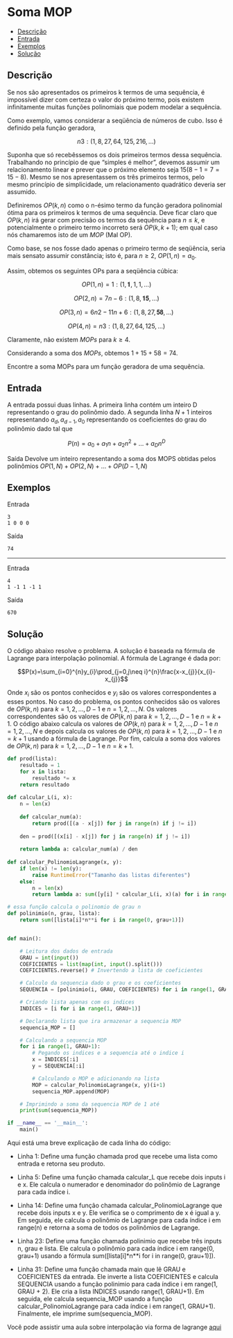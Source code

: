 # Soma MOP

- [Descrição](#descrição)
- [Entrada](#entrada)
- [Exemplos](#exemplos)
- [Solução](#solução)

## Descrição
Se nos são apresentados os primeiros k termos de uma sequência, é impossível dizer com certeza o valor do próximo termo, pois existem infinitamente muitas funções polinomiais que podem modelar a sequência.

Como exemplo, vamos considerar a seqüência de números de cubo. Isso é definido pela função geradora,

$$n3:(1,8,27,64,125,216,...)$$

Suponha que só recebêssemos os dois primeiros termos dessa sequência. Trabalhando no princípio de que “simples é melhor”, devemos assumir um relacionamento linear e prever que o próximo elemento seja $15 (8-1 = 7 = 15- 8)$. Mesmo se nos apresentassem os três primeiros termos, pelo mesmo princípio de simplicidade, um relacionamento quadrático deveria ser assumido.

Definiremos $OP(k,n)$ como o n-ésimo termo da função geradora polinomial ótima para os primeiros k termos de uma sequência. Deve ficar claro que $OP(k,n)$ irá gerar com precisão os termos da sequência para $n≤k$, e potencialmente o primeiro termo incorreto será $OP(k,k+1)$; em qual caso nós chamaremos isto de um $MOP$ (Mal OP).

Como base, se nos fosse dado apenas o primeiro termo de seqüência, seria mais sensato assumir constância; isto é, para $n≥2$, $OP(1,n)=a_{0}.$

Assim, obtemos os seguintes OPs para a seqüência cúbica:

$$OP(1,n)=1:(1,𝟏,1,1,...)$$

$$OP(2,n)=7n−6:(1,8,𝟏𝟓,...)$$

$$OP(3,n)=6n2−11n+6:(1,8,27,𝟓𝟖,...)$$

$$OP(4,n)=n3:(1,8,27,64,125,...)$$

Claramente, não existem $MOPs$ para $k ≥ 4$.

Considerando a soma dos $MOPs$, obtemos $1 + 15 + 58 = 74.$

Encontre a soma MOPs para um função geradora de uma sequência.

## Entrada

A entrada possui duas linhas. A primeira linha contém um inteiro D representando o grau do polinômio dado. A segunda linha $N+1$ inteiros representando $a_{d}, a_{d-1}, a_{0}$ representando os coeficientes do grau do polinômio dado tal que

$$P(n)=a_{0}+a_{1}n+a_{2}n^{2}+…+a_{D}n^{D}$$

Saída Devolve um inteiro representando a soma dos MOPS obtidas pelos polinômios $OP(1,N)+OP(2,N)+…+OP(D-1,N)$

## Exemplos

Entrada

    3
    1 0 0 0

Saída

    74

---

Entrada

    4
    1 -1 1 -1 1

Saída

    670

## Solução

O código abaixo resolve o problema. A solução é baseada na fórmula de Lagrange para interpolação polinomial. A fórmula de Lagrange é dada por:

$$P(x)=\sum_{i=0}^{n}y_{i}\prod_{j=0,j\neq i}^{n}\frac{x-x_{j}}{x_{i}-x_{j}}$$

Onde $x_{i}$ são os pontos conhecidos e $y_{i}$ são os valores correspondentes a esses pontos. No caso do problema, os pontos conhecidos são os valores de $OP(k,n)$ para $k=1,2,...,D-1$ e $n=1,2,...,N$. Os valores correspondentes são os valores de $OP(k,n)$ para $k=1,2,...,D-1$ e $n=k+1$. O código abaixo calcula os valores de $OP(k,n)$ para $k=1,2,...,D-1$ e $n=1,2,...,N$ e depois calcula os valores de $OP(k,n)$ para $k=1,2,...,D-1$ e $n=k+1$ usando a fórmula de Lagrange. Por fim, calcula a soma dos valores de $OP(k,n)$ para $k=1,2,...,D-1$ e $n=k+1$.

```python
def prod(lista):
    resultado = 1
    for x in lista:
        resultado *= x
    return resultado
    
def calcular_L(i, x):
    n = len(x)
    
    def calcular_num(a):
        return prod([(a - x[j]) for j in range(n) if j != i])
    
    den = prod([(x[i] - x[j]) for j in range(n) if j != i])
    
    return lambda a: calcular_num(a) / den
     
def calcular_PolinomioLagrange(x, y):
    if len(x) != len(y):
        raise RuntimeError("Tamanho das listas diferentes")
    else:
        n = len(x)
        return lambda a: sum([y[i] * calcular_L(i, x)(a) for i in range(n)])

# essa função calcula o polinomio de grau n
def polinimio(n, grau, lista):
    return sum([lista[i]*n**i for i in range(0, grau+1)])


def main():

    # Leitura dos dados de entrada
    GRAU = int(input())
    COEFICIENTES = list(map(int, input().split()))
    COEFICIENTES.reverse() # Invertendo a lista de coeficientes

    # Calculo da sequencia dado o grau e os coeficientes
    SEQUENCIA = [polinimio(i, GRAU, COEFICIENTES) for i in range(1, GRAU + 2)]

    # Criando lista apenas com os indices
    INDICES = [i for i in range(1, GRAU+1)]

    # Declarando lista que ira armazenar a sequencia MOP
    sequencia_MOP = []

    # Calculando a sequencia MOP
    for i in range(1, GRAU+1):
        # Pegando os indices e a sequencia até o indice i
        x = INDICES[:i]
        y = SEQUENCIA[:i]

        # Calculando o MOP e adicionando na lista
        MOP = calcular_PolinomioLagrange(x, y)(i+1)
        sequencia_MOP.append(MOP)

    # Imprimindo a soma da sequencia MOP de 1 até 
    print(sum(sequencia_MOP))

if __name__ == '__main__':
    main()
```

Aqui está uma breve explicação de cada linha do código:

- Linha 1: Define uma função chamada prod que recebe uma lista como entrada e retorna seu produto.

- Linha 5: Define uma função chamada calcular_L que recebe dois inputs i e x. Ele calcula o numerador e denominador do polinômio de Lagrange para cada índice i.

- Linha 14: Define uma função chamada calcular_PolinomioLagrange que recebe dois inputs x e y. Ele verifica se o comprimento de x é igual a y. Em seguida, ele calcula o polinômio de Lagrange para cada índice i em range(n) e retorna a soma de todos os polinômios de Lagrange.

- Linha 23: Define uma função chamada polinimio que recebe três inputs n, grau e lista. Ele calcula o polinômio para cada índice i em range(0, grau+1) usando a fórmula sum([lista[i]*n**i for i in range(0, grau+1)]).

- Linha 31: Define uma função chamada main que lê GRAU e COEFICIENTES da entrada. Ele inverte a lista COEFICIENTES e calcula SEQUENCIA usando a função polinimio para cada índice i em range(1, GRAU + 2). Ele cria a lista INDICES usando range(1, GRAU+1). Em seguida, ele calcula sequencia_MOP usando a função calcular_PolinomioLagrange para cada índice i em range(1, GRAU+1). Finalmente, ele imprime sum(sequencia_MOP).

Você pode assistir uma aula sobre interpolação via forma de lagrange [aqui](https://www.youtube.com/watch?v=Ty_kV-N7qB4)